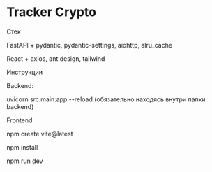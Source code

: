 ﻿# Tracker Crypto
 
Стек

FastAPI + pydantic, pydantic-settings, aiohttp, alru_cache

React + axios, ant design, tailwind

Инструкции

Backend:

uvicorn src.main:app --reload (обязательно находясь внутри папки backend)

Frontend:

npm create vite@latest

npm install

npm run dev
